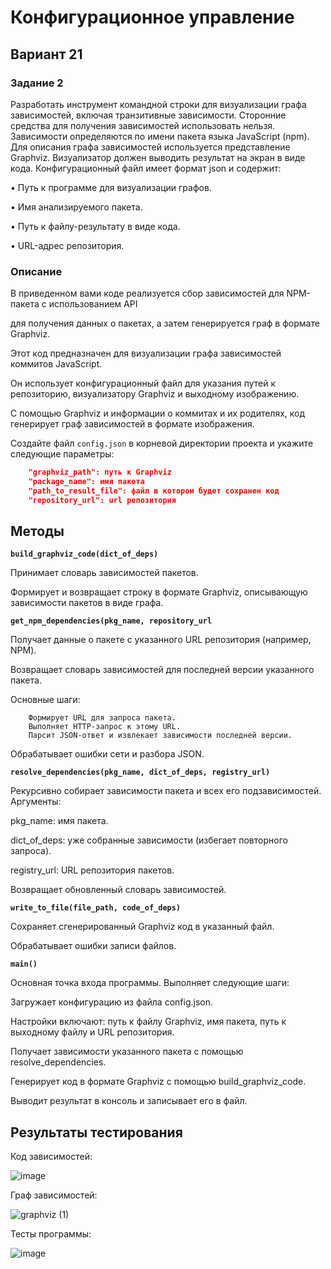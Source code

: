 # Конфигурационное управление
## Вариант 21
### Задание 2
Разработать инструмент командной строки для визуализации графа 
зависимостей, включая транзитивные зависимости. Сторонние средства для 
получения зависимостей использовать нельзя.
Зависимости определяются по имени пакета языка JavaScript (npm). Для 
описания графа зависимостей используется представление Graphviz. 
Визуализатор должен выводить результат на экран в виде кода.
Конфигурационный файл имеет формат json и содержит:

• Путь к программе для визуализации графов.

• Имя анализируемого пакета.

• Путь к файлу-результату в виде кода.

• URL-адрес репозитория.

### Описание

В приведенном вами коде реализуется сбор зависимостей для NPM-пакета с использованием API

для получения данных о пакетах, а затем генерируется граф в формате Graphviz.

Этот код предназначен для визуализации графа зависимостей коммитов JavaScript. 

Он использует конфигурационный файл для указания путей к репозиторию, визуализатору Graphviz и выходному изображению. 

С помощью Graphviz и информации о коммитах и их родителях, код генерирует граф зависимостей в формате изображения.

Создайте файл `config.json` в корневой директории проекта и укажите следующие параметры:

```json
    "graphviz_path": путь к Graphviz
    "package_name": имя пакета
    "path_to_result_file": файл в котором будет сохранен код
    "repository_url": url репозитория
```

## Методы

**`build_graphviz_code(dict_of_deps)`**

Принимает словарь зависимостей пакетов.

Формирует и возвращает строку в формате Graphviz, описывающую зависимости пакетов в виде графа.

**`get_npm_dependencies(pkg_name, repository_url`**

Получает данные о пакете с указанного URL репозитория (например, NPM).

Возвращает словарь зависимостей для последней версии указанного пакета.

Основные шаги:
```
    Формирует URL для запроса пакета.
    Выполняет HTTP-запрос к этому URL.
    Парсит JSON-ответ и извлекает зависимости последней версии.
```
Обрабатывает ошибки сети и разбора JSON.

**`resolve_dependencies(pkg_name, dict_of_deps, registry_url)`**

Рекурсивно собирает зависимости пакета и всех его подзависимостей.
Аргументы:

pkg_name: имя пакета.

dict_of_deps: уже собранные зависимости (избегает повторного запроса).

registry_url: URL репозитория пакетов.

Возвращает обновленный словарь зависимостей.

**`write_to_file(file_path, code_of_deps)`**

Сохраняет сгенерированный Graphviz код в указанный файл.

Обрабатывает ошибки записи файлов.

**`main()`**

Основная точка входа программы.
Выполняет следующие шаги:

Загружает конфигурацию из файла config.json.

Настройки включают: путь к файлу Graphviz, имя пакета, путь к выходному файлу и URL репозитория.

Получает зависимости указанного пакета с помощью resolve_dependencies.

Генерирует код в формате Graphviz с помощью build_graphviz_code.

Выводит результат в консоль и записывает его в файл.

## Результаты тестирования

Код зависимостей:

![image](https://github.com/user-attachments/assets/b6b19ba4-34a6-4a81-8eef-a22e2810f6f6)

Граф зависимостей:

![graphviz (1)](https://github.com/user-attachments/assets/bb6e4b84-69b2-4a9e-9a2f-47fc2e479408)

Тесты программы:

![image](https://github.com/user-attachments/assets/d978dea9-e429-4ba6-9864-d5dfa7e0a5b6)

